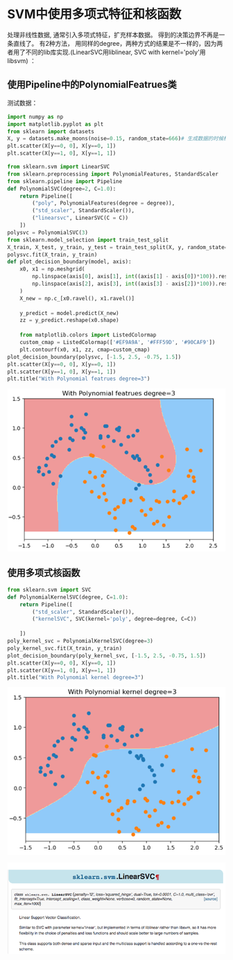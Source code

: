 # SVM中使用多项式特征和核函数
处理非线性数据, 通常引入多项式特征，扩充样本数据。 得到的决策边界不再是一条直线了。 
有2种方法， 用同样的degree，两种方式的结果是不一样的，因为两者用了不同的lib库实现.(LinearSVC用liblinear, SVC with kernel='poly'用libsvm) ：
## 使用Pipeline中的PolynomialFeatrues类

测试数据：

```python
import numpy as np
import matplotlib.pyplot as plt
from sklearn import datasets
X, y = datasets.make_moons(noise=0.15, random_state=666)# 生成数据的时候标准差增大
plt.scatter(X[y==0, 0], X[y==0, 1])
plt.scatter(X[y==1, 0], X[y==1, 1])
```

```python
from sklearn.svm import LinearSVC
from sklearn.preprocessing import PolynomialFeatures, StandardScaler
from sklearn.pipeline import Pipeline
def PolynomialSVC(degree=2, C=1.0):
    return Pipeline([
        ("poly", PolynomialFeatures(degree = degree)),
        ("std_scaler", StandardScaler()), 
        ("linearsvc", LinearSVC(C = C))
    ])
polysvc = PolynomialSVC(3)
from sklearn.model_selection import train_test_split
X_train, X_test, y_train, y_test = train_test_split(X, y, random_state=666)
polysvc.fit(X_train, y_train)
def plot_decision_boundary(model, axis):
    x0, x1 = np.meshgrid(
        np.linspace(axis[0], axis[1], int((axis[1] - axis[0])*100)).reshape(-1, 1), 
        np.linspace(axis[2], axis[3], int((axis[3] - axis[2])*100)).reshape(-1, 1)
    )
    X_new = np.c_[x0.ravel(), x1.ravel()]

    y_predict = model.predict(X_new)
    zz = y_predict.reshape(x0.shape)

    from matplotlib.colors import ListedColormap
    custom_cmap = ListedColormap(['#EF9A9A', '#FFF59D', '#90CAF9'])
    plt.contourf(x0, x1, zz, cmap=custom_cmap)
plot_decision_boundary(polysvc, [-1.5, 2.5, -0.75, 1.5])
plt.scatter(X[y==0, 0], X[y==0, 1])
plt.scatter(X[y==1, 0], X[y==1, 1])
plt.title("With Polynomial featrues degree=3")
```

![](images/11-5-polyfeatures.png)

## 使用多项式核函数


```python
from sklearn.svm import SVC
def PolynomialKernelSVC(degree, C=1.0):
    return Pipeline([
        ("std_scaler", StandardScaler()),
        ("kernelSVC", SVC(kernel='poly', degree=degree, C=C))
        
    ])
poly_kernel_svc = PolynomialKernelSVC(degree=3)
poly_kernel_svc.fit(X_train, y_train)
plot_decision_boundary(poly_kernel_svc, [-1.5, 2.5, -0.75, 1.5])
plt.scatter(X[y==0, 0], X[y==0, 1])
plt.scatter(X[y==1, 0], X[y==1, 1])
plt.title("With Polynomial kernel degree=3")
```
![](images/11-5-polykernel.png)

![](images/linearSVC.jpg)